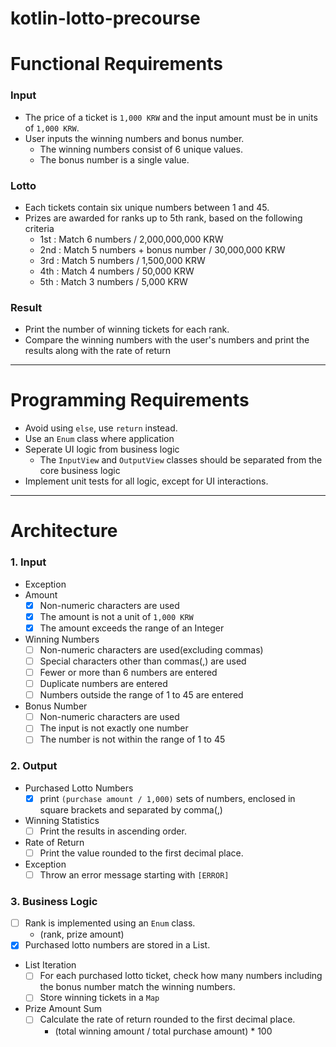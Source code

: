 # kotlin-lotto-precourse

# Functional Requirements
### Input
- The price of a ticket is `1,000 KRW` and the input amount must be in units of `1,000 KRW`.
- User inputs the winning numbers and bonus number.
  - The winning numbers consist of 6 unique values.
  - The bonus number is a single value.

### Lotto
- Each tickets contain six unique numbers between 1 and 45.
- Prizes are awarded for ranks up to 5th rank, based on the following criteria
  - 1st : Match 6 numbers / 2,000,000,000 KRW
  - 2nd : Match 5 numbers + bonus number / 30,000,000 KRW
  - 3rd : Match 5 numbers / 1,500,000 KRW
  - 4th : Match 4 numbers / 50,000 KRW
  - 5th : Match 3 numbers / 5,000 KRW

### Result
- Print the number of winning tickets for each rank.
- Compare the winning numbers with the user's numbers and print the results along with the rate of return

<hr>

# Programming Requirements
  - Avoid using `else`, use `return` instead.
  - Use an `Enum` class where application
  - Seperate UI logic from business logic
    - The `InputView` and `OutputView` classes should be separated from the core business logic
  - Implement unit tests for all logic, except for UI interactions.

<hr>

# Architecture
### 1. Input
  - Exception
  - Amount
    - [x] Non-numeric characters are used
    - [x] The amount is not a unit of `1,000 KRW`
    - [x] The amount exceeds the range of an Integer
  - Winning Numbers
    - [ ] Non-numeric characters are used(excluding commas)
    - [ ] Special characters other than commas(,) are used 
    - [ ] Fewer or more than 6 numbers are entered
    - [ ] Duplicate numbers are entered
    - [ ] Numbers outside the range of 1 to 45 are entered
  - Bonus Number
    - [ ] Non-numeric characters are used
    - [ ] The input is not exactly one number
    - [ ] The number is not within the range of 1 to 45

### 2. Output
  - Purchased Lotto Numbers
    - [x] print `(purchase amount / 1,000)` sets of numbers, enclosed in square brackets and separated by comma(,)
  - Winning Statistics
    - [ ] Print the results in ascending order.
  - Rate of Return
    - [ ] Print the value rounded to the first decimal place.
  - Exception
    - [ ] Throw an error message starting with `[ERROR]`

### 3. Business Logic
  - [ ] Rank is implemented using an `Enum` class.
    - (rank, prize amount)
  - [x] Purchased lotto numbers are stored in a List.
  - List Iteration
    - [ ] For each purchased lotto ticket, check how many numbers including the bonus number match the winning numbers.
    - [ ] Store winning tickets in a `Map`
  - Prize Amount Sum
    - [ ] Calculate the rate of return rounded to the first decimal place.
      - (total winning amount / total purchase amount) * 100